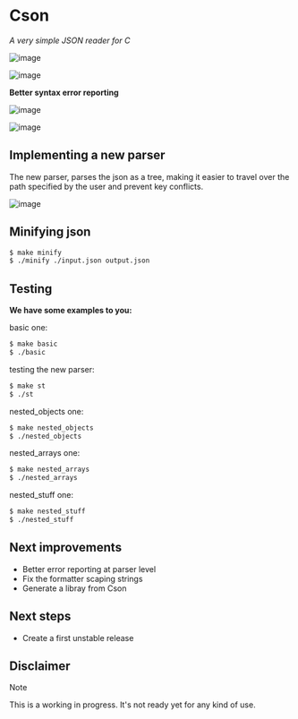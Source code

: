 # Cson

_A very simple JSON reader for C_

![image](https://github.com/user-attachments/assets/06c267a5-15fd-4746-add2-c4b57a9e95f5)

![image](https://github.com/user-attachments/assets/fad4d955-82d0-4fb8-ab66-bb3a88bf262f)

**Better syntax error reporting**

![image](https://github.com/user-attachments/assets/bd018bdd-f09b-4a09-96fb-803010c90b8d)

![image](https://github.com/user-attachments/assets/c4a7e396-65e2-4efa-b877-5c3360c8cf47)

## Implementing a new parser

The new parser, parses the json as a tree, making it easier to travel over the path specified by the user and prevent key conflicts.

![image](https://github.com/user-attachments/assets/de709f36-688f-40bd-b159-526011baf26b)

## Minifying json

```bash
$ make minify
$ ./minify ./input.json output.json
```

## Testing

**We have some examples to you:**

basic one:

```bash
$ make basic
$ ./basic
```

testing the new parser:

```bash
$ make st
$ ./st
```

nested_objects one:

```bash
$ make nested_objects
$ ./nested_objects
```

nested_arrays one:

```bash
$ make nested_arrays
$ ./nested_arrays
```

nested_stuff one:

```bash
$ make nested_stuff
$ ./nested_stuff
```

## Next improvements

- Better error reporting at parser level
- Fix the formatter scaping strings
- Generate a libray from Cson

## Next steps

- Create a first unstable release

## Disclaimer

> [!NOTE]
> This is a working in progress. It's not ready yet for any kind of use.
